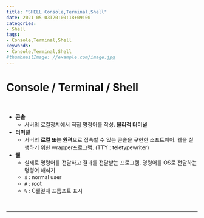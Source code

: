 ```yaml
---
title: "SHELL Console,Terminal,Shell"
date: 2021-05-03T20:00:18+09:00
categories:
- Shell
tags:
- Console,Terminal,Shell
keywords:
- Console,Terminal,Shell
#thumbnailImage: //example.com/image.jpg
---
```


<!--more-->
# Console / Terminal / Shell

&nbsp;

- **콘솔**
    - 서버의 로컬장치에서 직접 명령어를 작성. **물리적 터미널**
- **터미널**
    - 서버의 **로컬 또는 원격**으로 접속할 수 있는 콘솔을 구현한 소프트웨어. 쉘을 실행하기 위한 wrapper프로그램. (TTY : teletypewriter)
- **쉘**
    - 실제로 명령어를 전달하고 결과를 전달받는 프로그램. 명령어를 OS로 전달하는 명령어 해석기
    - `$` : normal user
    - `#` : root
    - `%` : C쉘일때 프롬프트 표시
  

&nbsp;

-----
